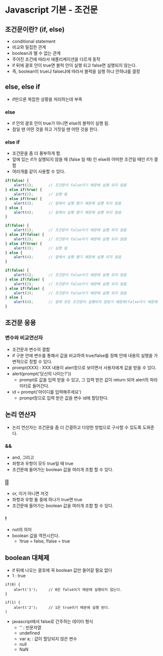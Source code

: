 # Javascript 기본 - 조건문

## 조건문이란? (if, else)
- conditional statement
- 비교와 밀접한 관계
- boolean과 땔 수 없는 관계
- 주어진 조건에 따라서 애플리케이션을 다르게 동작
- if 뒤에 괄호 안이 true면 블럭 안이 실행 되고 false면 실행되지 않는다.
- 즉, boolean이 true냐 false냐에 따라서 블럭을 실행 하냐 안하냐를 결정

## else, else if
- if만으론 복잡한 상황을 처리하는데 부족

### else
- if 안의 괄호 안이 true가 아니면 else의 블럭이 실행 됨.
- 참일 땐 어떤 것을 하고 거짓일 땐 어떤 것을 한다.

### else if
- 조건문을 좀 더 풍부하게 함.
- 앞에 있는 if가 실행되지 않을 때 (false 일 때) 인 else와 어떠한 조건일 때인 if가 결합
- 여러개를 같이 사용할 수 있다.
```javascript
if(false) {
    alert(1);       // 조건문이 false이기 때문에 실행 되지 않음
} else if(true) {
    alert(2);       // 실행 됨
} else if(true) {
    alert(3);       // 앞에서 실행 됐기 때문에 실행 되지 않음
} else {
    alert(4);       // 앞에서 실행 됐기 때문에 실행 되지 않음
}

if(false) {
    alert(1);       // 조건문이 false이기 때문에 실행 되지 않음
} else if(false) {
    alert(2);       // 조건문이 false이기 때문에 실행 되지 않음
} else if(true) {
    alert(3);       // 실행 됨
} else {
    alert(4);       // 앞에서 실행 됐기 때문에 실행 되지 않음
}

if(false) {
    alert(1);       // 조건문이 false이기 때문에 실행 되지 않음
} else if(false) {
    alert(2);       // 조건문이 false이기 때문에 실행 되지 않음
} else if(false) {
    alert(3);       // 조건문이 false이기 때문에 실행 되지 않음
} else {
    alert(4);       // 앞에 모든 조건문이 실행되지 않았기 때문에(false이기 때문에) 실행 됨
}
```

## 조건문 응용

### 변수와 비교연산자
- 조건문과 변수의 결합
- if 구분 안에 변수를 통해서 값을 비교하여 true/false를 정해 안에 내용의 실행을 가변적으로 정할 수 있다.
- prompt(XXX) : XXX 내용이 alert창으로 보이면서 사용자에게 값을 받을 수 있다.
- alert(prompt('당신의 나이는?'))
    - prompt로 값을 입력 받을 수 있고, 그 입력 받은 값이 return 되어 alert의 파라미터로 들어간다.
- id = prompt('아이디를 입력해주세요')
    - prompt창으로 입력 받은 값을 변수 id에 할당한다.

## 논리 연산자
- 논리 연산자는 조건문을 좀 더 간결하고 다양한 방법으로 구사할 수 있도록 도와준다.

### &&
- and, 그리고
- 좌항과 우항이 모두 true일 때 true
- 조건문에 들어가는 boolean 값을 여러개 조합 할 수 있다.

### ||
- or, 이거 아니면 저것
- 좌항과 우항 둘 중에 하나가 true면 true
- 조건문에 들어가는 boolean 값을 여러개 조합 할 수 있다.


### !
- not의 의미
- boolean 값을 역전시킨다.
    - !true = false, !false = true

## boolean 대체제
- if 뒤에 나오는 괄호에 꼭 boolean 값만 들어갈 필요 없다
- 1 : true

```
if(0) {
    alert('1');     // 0은 false이기 때문에 실행되지 않는다.
}

if(1) {
    alert('2');     // 1은 true이기 때문에 실행 된다.
)
```

- javascript에서 false로 간주하는 데이터 형식
    - '' : 빈문자열
    - undefined
    - var a; : 값이 할당되지 않은 변수
    - null
    - NaN

